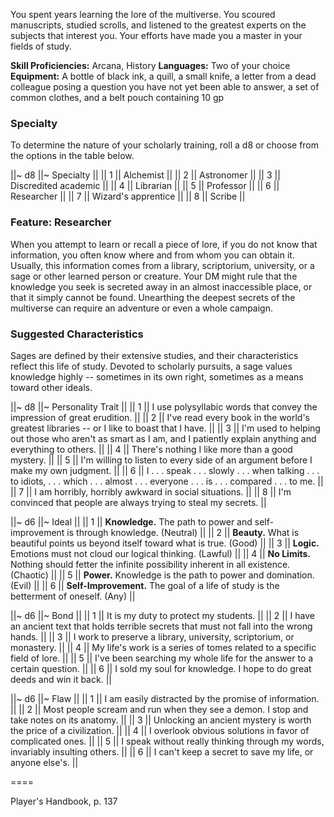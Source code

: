 You spent years learning the lore of the multiverse. You scoured manuscripts, studied scrolls, and listened to the greatest experts on the subjects that interest you. Your efforts have made you a master in your fields of study.

**Skill Proficiencies:** Arcana, History
**Languages:** Two of your choice
**Equipment:** A bottle of black ink, a quill, a small knife, a letter from a dead colleague posing a question you have not yet been able to answer, a set of common clothes, and a belt pouch containing 10 gp

### Specialty

To determine the nature of your scholarly training, roll a d8 or choose from the options in the table below.

||~ d8 ||~ Specialty ||
|| 1 || Alchemist ||
|| 2 || Astronomer ||
|| 3 || Discredited academic ||
|| 4 || Librarian ||
|| 5 || Professor ||
|| 6 || Researcher ||
|| 7 || Wizard's apprentice ||
|| 8 || Scribe ||

### Feature: Researcher

When you attempt to learn or recall a piece of lore, if you do not know that information, you often know where and from whom you can obtain it. Usually, this information comes from a library, scriptorium, university, or a sage or other learned person or creature. Your DM might rule that the knowledge you seek is secreted away in an almost inaccessible place, or that it simply cannot be found. Unearthing the deepest secrets of the multiverse can require an adventure or even a whole campaign.

### Suggested Characteristics

Sages are defined by their extensive studies, and their characteristics reflect this life of study. Devoted to scholarly pursuits, a sage values knowledge highly --  sometimes in its own right, sometimes as a means toward other ideals.

||~ d8 ||~ Personality Trait ||
|| 1 || I use polysyllabic words that convey the impression of great erudition. ||
|| 2 || I've read every book in the world's greatest libraries --  or I like to boast that I have. ||
|| 3 || I'm used to helping out those who aren't as smart as I am, and I patiently explain anything and everything to others. ||
|| 4 || There's nothing I like more than a good mystery. ||
|| 5 || I'm willing to listen to every side of an argument before I make my own judgment. ||
|| 6 || I . . . speak . . . slowly . . . when talking . . . to idiots, . . . which . . . almost . . . everyone . . . is . . . compared . . . to me. ||
|| 7 || I am horribly, horribly awkward in social situations. ||
|| 8 || I'm convinced that people are always trying to steal my secrets. ||

||~ d6 ||~ Ideal ||
|| 1 || **Knowledge.** The path to power and self-improvement is through knowledge. (Neutral) ||
|| 2 || **Beauty.** What is beautiful points us beyond itself toward what is true. (Good) ||
|| 3 || **Logic.** Emotions must not cloud our logical thinking. (Lawful) ||
|| 4 || **No Limits.** Nothing should fetter the infinite possibility inherent in all existence. (Chaotic) ||
|| 5 || **Power.** Knowledge is the path to power and domination. (Evil) ||
|| 6 || **Self-Improvement.** The goal of a life of study is the betterment of oneself. (Any) ||

||~ d6 ||~ Bond ||
|| 1 || It is my duty to protect my students. ||
|| 2 || I have an ancient text that holds terrible secrets that must not fall into the wrong hands. ||
|| 3 || I work to preserve a library, university, scriptorium, or monastery. ||
|| 4 || My life's work is a series of tomes related to a specific field of lore. ||
|| 5 || I've been searching my whole life for the answer to a certain question. ||
|| 6 || I sold my soul for knowledge. I hope to do great deeds and win it back. ||

||~ d6 ||~ Flaw ||
|| 1 || I am easily distracted by the promise of information. ||
|| 2 || Most people scream and run when they see a demon. I stop and take notes on its anatomy. ||
|| 3 || Unlocking an ancient mystery is worth the price of a civilization. ||
|| 4 || I overlook obvious solutions in favor of complicated ones. ||
|| 5 || I speak without really thinking through my words, invariably insulting others. ||
|| 6 || I can't keep a secret to save my life, or anyone else's. ||

====

Player's Handbook, p. 137